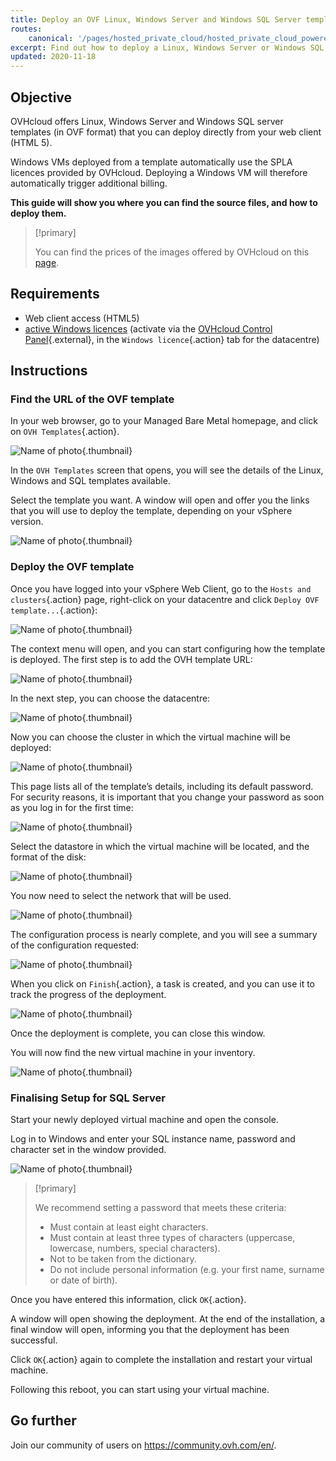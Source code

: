 ```yaml
---
title: Deploy an OVF Linux, Windows Server and Windows SQL Server template
routes:
    canonical: '/pages/hosted_private_cloud/hosted_private_cloud_powered_by_vmware/ovf_template'
excerpt: Find out how to deploy a Linux, Windows Server or Windows SQL Server template
updated: 2020-11-18
---
```


## Objective

OVHcloud offers Linux, Windows Server and Windows SQL server templates (in OVF format) that you can deploy directly from your web client (HTML 5).

Windows VMs deployed from a template automatically use the SPLA licences provided by OVHcloud. Deploying a Windows VM will therefore automatically trigger additional billing.

**This guide will show you where you can find the source files, and how to deploy them.**

> [!primary]
> 
> You can find the prices of the images offered by OVHcloud on this [page](https://www.ovhcloud.com/en-au/managed-bare-metal/options/).
>

## Requirements

- Web client access (HTML5)
- [active Windows licences](/pages/bare_metal_cloud/managed_bare_metal/manager-ovhcloud#windows-licence-tab) (activate via the [OVHcloud Control Panel](https://ca.ovh.com/auth/?action=gotomanager&from=https://www.ovh.com.au/&ovhSubsidiary=au){.external}, in the `Windows licence`{.action} tab for the datacentre)

## Instructions

### Find the URL of the OVF template

In your web browser, go to your Managed Bare Metal homepage, and click on `OVH Templates`{.action}.

![Name of photo](images/gatewayssl.png){.thumbnail}

In the `OVH Templates` screen that opens, you will see the details of the Linux, Windows and SQL templates available. 

Select the template you want. A window will open and offer you the links that you will use to deploy the template, depending on your vSphere version.

![Name of photo](images/copylink.png){.thumbnail}

### Deploy the OVF template

Once you have logged into your vSphere Web Client, go to the `Hosts and clusters`{.action} page, right-click on your datacentre and click `Deploy OVF template...`{.action}:

![Name of photo](images/01selectdeploy.png){.thumbnail}

The context menu will open, and you can start configuring how the template is deployed. The first step is to add the OVH template URL:

![Name of photo](images/02puturl.png){.thumbnail}

In the next step, you can choose the datacentre:

![Name of photo](images/03selectdatacenter.png){.thumbnail}

Now you can choose the cluster in which the virtual machine will be deployed:

![Name of photo](images/04selectcluster.png){.thumbnail}

This page lists all of the template’s details, including its default password. For security reasons, it is important that you change your password as soon as you log in for the first time:

![Name of photo](images/05detailstemplate.png){.thumbnail}

Select the datastore in which the virtual machine will be located, and the format of the disk:

![Name of photo](images/06selectdatastore.png){.thumbnail}

You now need to select the network that will be used. 

![Name of photo](images/07selectnetwork.png){.thumbnail}

The configuration process is nearly complete, and you will see a summary of the configuration requested:

![Name of photo](images/08resume.png){.thumbnail}

When you click on `Finish`{.action}, a task is created, and you can use it to track the progress of the deployment.

![Name of photo](images/09startdeploy.png){.thumbnail}

Once the deployment is complete, you can close this window.

You will now find the new virtual machine in your inventory.

![Name of photo](images/10inventory.png){.thumbnail}

### Finalising Setup for SQL Server

Start your newly deployed virtual machine and open the console.

Log in to Windows and enter your SQL instance name, password and character set in the window provided.

![Name of photo](images/sqlinformations.png){.thumbnail}

> [!primary]
> 
> We recommend setting a password that meets these criteria:
> 
> * Must contain at least eight characters.
> * Must contain at least three types of characters (uppercase, lowercase, numbers, special characters).
> * Not to be taken from the dictionary.
> * Do not include personal information (e.g. your first name, surname or date of birth).
>

Once you have entered this information, click `OK`{.action}.

A window will open showing the deployment. At the end of the installation, a final window will open, informing you that the deployment has been successful.

Click `OK`{.action} again to complete the installation and restart your virtual machine.

Following this reboot, you can start using your virtual machine.

## Go further

Join our community of users on <https://community.ovh.com/en/>.
